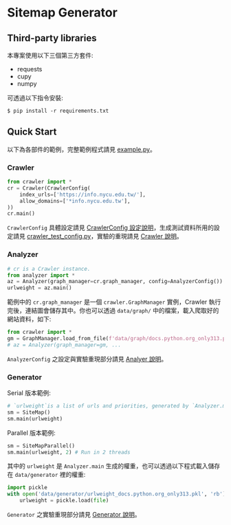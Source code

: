 # Sitemap Generator

## Third-party libraries

本專案使用以下三個第三方套件:
* requests
* cupy
* numpy

可透過以下指令安裝:
```shell
$ pip install -r requirements.txt
```

## Quick Start

以下為各部件的範例，完整範例程式請見 [example.py](example.py)。

### Crawler
```python
from crawler import *
cr = Crawler(CrawlerConfig(
    index_urls=['https://info.nycu.edu.tw/'],
    allow_domains=['*info.nycu.edu.tw'],
))
cr.main()
```
`CrawlerConfig` 具體設定請見 [CrawlerConfig 設定說明](crawler/config_doc.md)，生成測試資料所用的設定請見 [crawler_test_config.py](crawler_test_config.py)，實驗的重現請見 [Crawler 說明](crawler/config_doc.md)。

### Analyzer
```python
# cr is a Crawler instance.
from analyzer import *
az = Analyzer(graph_manager=cr.graph_manager, config=AnalyzerConfig())
urlweight = az.main()
```

範例中的 `cr.graph_manager` 是一個 `crawler.GraphManager` 實例，Crawler 執行完後，連結圖會儲存其中。你也可以透過 `data/graph/` 中的檔案，載入爬取好的網站資料，如下:

```python
from crawler import *
gm = GraphManager.load_from_file(f'data/graph/docs.python.org_only313.pkl')
# az = Analyzer(graph_manager=gm, ...
```

`AnalyzerConfig` 之設定與實驗重現部分請見 [Analyer 說明](analyzer/README.md)。

### Generator
Serial 版本範例:
```python
# `urlweight`is a list of urls and priorities, generated by `Analyzer.main`.
sm = SiteMap()
sm.main(urlweight) 
```

Parallel 版本範例:
```python
sm = SiteMapParallel()
sm.main(urlweight, 2) # Run in 2 threads
```

其中的 `urlweight` 是 `Analyzer.main` 生成的權重，也可以透過以下程式載入儲存在 `data/generator` 裡的權重:
```python
import pickle
with open('data/generator/urlweight_docs.python.org_only313.pkl', 'rb') as file:
    urlweight = pickle.load(file)
```

`Generator` 之實驗重現部分請見 [Generator 說明](generator/README.md)。